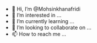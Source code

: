 - 👋 Hi, I’m @Mohsinkhanafridi
- 👀 I’m interested in ...
- 🌱 I’m currently learning ...
- 💞️ I’m looking to collaborate on ...
- 📫 How to reach me ...

<!---
Mohsinkhanafridi/Mohsinkhanafridi is a ✨ special ✨ repository because its `README.md` (this file) appears on your GitHub profile.
You can click the Preview link to take a look at your changes.
--->
